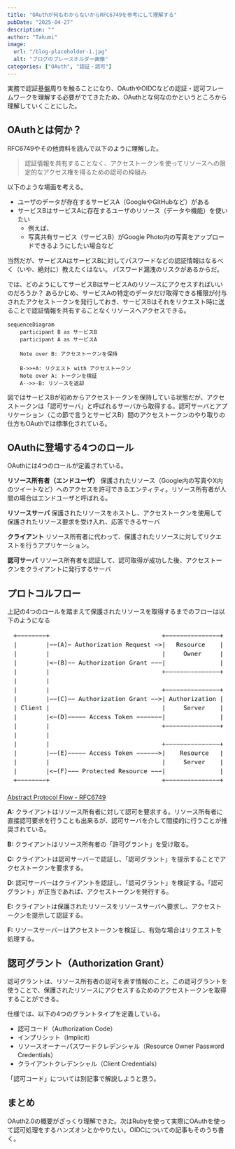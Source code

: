 ```yaml
---
title: "OAuthが何もわからないからRFC6749を参考にして理解する"
pubDate: "2025-04-27"
description: ""
author: "Takumi"
image:
  url: "/blog-placeholder-1.jpg"
  alt: "ブログのプレースホルダー画像"
categories: ["OAuth", "認証・認可"]
---
```


実務で認証基盤周りを触ることになり、OAuthやOIDCなどの認証・認可フレームワークを理解する必要がでてきたため、OAuthとな何なのかというところから理解していくことにした。

## OAuthとは何か？

RFC6749やその他資料を読んで以下のように理解した。
>認証情報を共有することなく、アクセストークンを使ってリソースへの限定的なアクセス権を得るための認可の枠組み

以下のような場面を考える。

- ユーザのデータが存在するサービスA（GoogleやGitHubなど）がある
- サービスBはサービスAに存在するユーザのリソース（データや機能）を使いたい
  - 例えば、
  - 写真共有サービス（サービスB）がGoogle Photo内の写真をアップロードできるようにしたい場合など

当然だが、サービスAはサービスBに対してパスワードなどの認証情報はなるべく（いや、絶対に）教えたくはない。
パスワード漏洩のリスクがあるからだ。

では、どのようにしてサービスBはサービスAのリソースにアクセスすればいいのだろうか？
あらかじめ、サービスAの特定のデータだけ取得できる権限が付与されたアクセストークンを発行しておき、サービスBはそれをリクエスト時に送ることで認証情報を共有することなくリソースへアクセスできる。

```mermaid
sequenceDiagram
    participant B as サービスB
    participant A as サービスA
    
    Note over B: アクセストークンを保持
    
    B->>+A: リクエスト with アクセストークン
    Note over A: トークンを検証
    A-->>-B: リソースを返却
```

図ではサービスBが初めからアクセストークンを保持している状態だが、アクセストークンは「認可サーバ」と呼ばれるサーバから取得する。認可サーバとアプリケーション（この節で言うとサービスB）間のアクセストークンのやり取りの仕方もOAuthでは標準化されている。

## OAuthに登場する4つのロール
OAuthには4つのロールが定義されている。

**リソース所有者（エンドユーザ）**
保護されたリソース（Google内の写真やX内のツイートなど）へのアクセスを許可できるエンティティ。リソース所有者が人間の場合はエンドユーザと呼ばれる。

**リソースサーバ**
保護されたリソースをホストし、アクセストークンを使用して保護されたリソース要求を受け入れ、応答できるサーバ

**クライアント**
リソース所有者に代わって、保護されたリソースに対してリクエストを行うアプリケーション。

**認可サーバ**
リソース所有者を認証して、認可取得が成功した後、アクセストークンをクライアントに発行するサーバ

## プロトコルフロー
上記の4つのロールを踏まえて保護されたリソースを取得するまでのフローは以下のようになる

![](<../../assets/20250427_protocol_flow.png>)

[Abstract Protocol Flow - RFC6749](https://datatracker.ietf.org/doc/html/rfc6749#section-1.2)

**A:** クライアントはリソース所有者に対して認可を要求する。リソース所有者に直接認可要求を行うことも出来るが、認可サーバを介して間接的に行うことが推奨されている。

**B:** クライアントはリソース所有者の「許可グラント」を受け取る。

**C:** クライアントは認可サーバーで認証し、「認可グラント」を提示することでアクセストークンを要求する。

**D:** 認可サーバーはクライアントを認証し、「認可グラント」を検証する。「認可グラント」が正当であれば、アクセストークンを発行する。

**E:** クライアントは保護されたリソースをリソースサーバへ要求し、アクセストークンを提示して認証する。

**F:** リソースサーバーはアクセストークンを検証し、有効な場合はリクエストを処理する。

## 認可グラント（Authorization Grant）
認可グラントは、リソース所有者の認可を表す情報のこと。この認可グラントを使うことで、保護されたリソースにアクセスするためのアクセストークンを取得することができる。

仕様では、以下の4つのグラントタイプを定義している。

- 認可コード（Authorization Code）
- インプリシット（Implicit）
- リソースオーナーパスワードクレデンシャル（Resource Owner Password Credentials）
- クライアントクレデンシャル（Client Credentials）

「認可コード」については別記事で解説しようと思う。

## まとめ
OAuth2.0の概要がざっくり理解できた。次はRubyを使って実際にOAuthを使って認可処理をするハンズオンとかやりたい。OIDCについての記事もそのうち書く。
